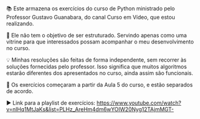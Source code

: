 📚  Este armazena os exercícios do curso de Python ministrado pelo Professor Gustavo Guanabara, do canal Curso em Vídeo, que estou realizando.

📝  Ele não tem o objetivo de ser estruturado. Servindo apenas como uma vitrine para que interessados possam acompanhar o meu desenvolvimento no curso.

💡  Minhas resoluções são feitas de forma independente, sem recorrer às soluções fornecidas pelo professor. Isso significa que muitos algoritmos estarão diferentes dos apresentados no curso, ainda assim são funcionais.

📅  Os exercícios começaram a partir da Aula 5 do curso, e estão separados de acordo.

▶️  Link para a playlist de exercícios: 
https://www.youtube.com/watch?v=nIHq1MtJaKs&list=PLHz_AreHm4dm6wYOIW20Nyg12TAjmMGT-
